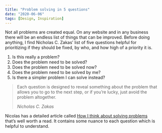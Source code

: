 ```yaml
---
title: "Problem solving in 5 questions"
date: "2020-06-06"
tags: [Design, Inspiration]
---
```


Not all problems are created equal. On any website and in any business there will be an endless list of things that can be improved. Before doing anything, I find Nicholas C. Zakas’ list of five questions helpful for prioritizing if they should be fixed, by who, and how high of a priority it is.

1. Is this really a problem?
2. Does the problem need to be solved?
3. Does the problem need to be solved now?
4. Does the problem need to be solved by me?
5. Is there a simpler problem I can solve instead?

> Each question is designed to reveal something about the problem that allows you to go to the next step, or if you’re lucky, just avoid the problem altogether.
>
> *Nicholas C. Zakas*

Nicolas has a detailed article called [How I think about solving problems](https://humanwhocodes.com/blog/2020/02/how-i-think-about-solving-problems/) that’s well worth a read. It contains some nuance to each question which is helpful to understand.